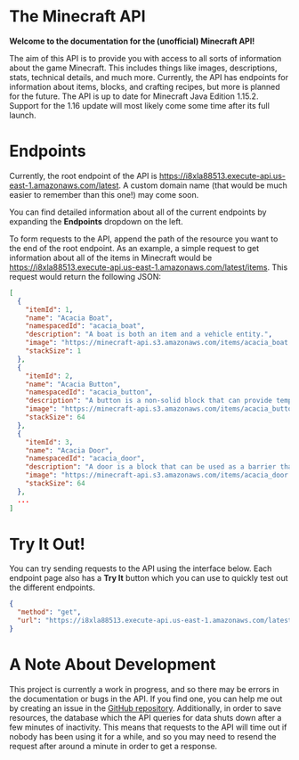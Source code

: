 # The Minecraft API

**Welcome to the documentation for the (unofficial) Minecraft API!**

The aim of this API is to provide you with access to all sorts of information about the game Minecraft. This includes things like images, descriptions, stats, technical details, and much more. Currently, the API has endpoints for information about items, blocks, and crafting recipes, but more is planned for the future. The API is up to date for Minecraft Java Edition 1.15.2. Support for the 1.16 update will most likely come some time after its full launch.

# Endpoints

Currently, the root endpoint of the API is https://i8xla88513.execute-api.us-east-1.amazonaws.com/latest. A custom domain name (that would be much easier to remember than this one!) may come soon.

You can find detailed information about all of the current endpoints by expanding the **Endpoints** dropdown on the left.

To form requests to the API, append the path of the resource you want to the end of the root endpoint. As an example, a simple request to get information about all of the items in Minecraft would be https://i8xla88513.execute-api.us-east-1.amazonaws.com/latest/items. This request would return the following JSON:

```json
[
  {
    "itemId": 1,
    "name": "Acacia Boat",
    "namespacedId": "acacia_boat",
    "description": "A boat is both an item and a vehicle entity.",
    "image": "https://minecraft-api.s3.amazonaws.com/items/acacia_boat.png",
    "stackSize": 1
  },
  {
    "itemId": 2,
    "name": "Acacia Button",
    "namespacedId": "acacia_button",
    "description": "A button is a non-solid block that can provide temporary redstone power.",
    "image": "https://minecraft-api.s3.amazonaws.com/items/acacia_button.png",
    "stackSize": 64
  },
  {
    "itemId": 3,
    "name": "Acacia Door",
    "namespacedId": "acacia_door",
    "description": "A door is a block that can be used as a barrier that can be opened by hand or with redstone.",
    "image": "https://minecraft-api.s3.amazonaws.com/items/acacia_door.png",
    "stackSize": 64
  },
  ...
]
```

# Try It Out!

You can try sending requests to the API using the interface below. Each endpoint page also has a **Try It** button which you can use to quickly test out the different endpoints.

```json http
{
  "method": "get",
  "url": "https://i8xla88513.execute-api.us-east-1.amazonaws.com/latest/items"
}
```

# A Note About Development

This project is currently a work in progress, and so there may be errors in the documentation or bugs in the API. If you find one, you can help me out by creating an issue in the [GitHub repository](https://github.com/anish-shanbhag/minecraft-api). Additionally, in order to save resources, the database which the API queries for data shuts down after a few minutes of inactivity. This means that requests to the API will time out if nobody has been using it for a while, and so you may need to resend the request after around a minute in order to get a response.
